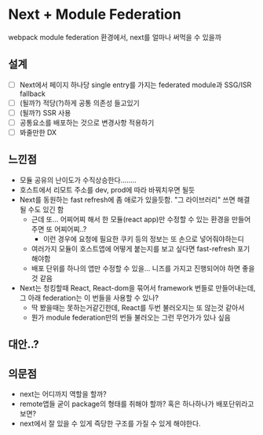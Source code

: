 # Next + Module Federation

webpack module federation 환경에서, next를 얼마나 써먹을 수 있을까

## 설계

- [ ] Next에서 페이지 하나당 single entry를 가지는 federated module과 SSG/ISR fallback
- [ ] (될까?) 적당(?)하게 공통 의존성 들고있기
- [ ] (될까?) SSR 사용
- [ ] 공통요소를 배포하는 것으로 변경사항 적용하기
- [ ] 봐줄만한 DX

## 느낀점

- 모듈 공유의 난이도가 수직상승한다........
- 호스트에서 리모트 주소를 dev, prod에 따라 바꿔치우면 될듯
- Next를 동원하는 fast refresh에 좀 애로가 있을듯함. "그 라이브러리" 쓰면 해결될 수도 있긴 함
  - 근데 또... 어찌어찌 해서 한 모듈(react app)만 수정할 수 있는 환경을 만들어주면 또 어찌어찌..?
    - 이런 경우에 요청에 필요한 쿠키 등의 정보는 또 손으로 넣어줘야하는디
  - 여러가지 모듈이 호스트앱에 어떻게 붙는지를 보고 싶다면 fast-refresh 포기해야함
  - 배포 단위를 하나의 앱만 수정할 수 있을... 니즈를 가지고 진행되어야 하면 좋을 것 같음
- Next는 청킹할때 React, React-dom을 묶어서 framework 번들로 만들어내는데, 그 아래 federation는 이 번들을 사용할 수 있나?
  - 딱 봤을때는 못하는거같긴한데, React를 두번 불러오지는 또 않는것 같아서
  - 뭔가 module federation만의 번들 불러오는 그런 무언가가 있나 싶음

## 대안..?

## 의문점

- next는 어디까지 역할을 할까?
- remote앱들 굳이 package의 형태를 취해야 할까? 혹은 하나하나가 배포단위라고 보면?
- next에서 잘 있을 수 있게 즉당한 구조를 가질 수 있게 해야한다.
